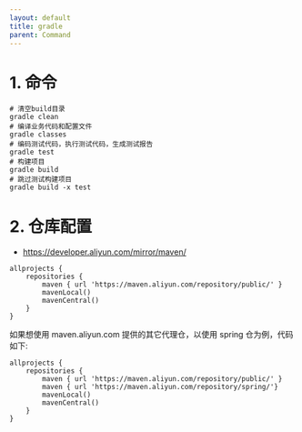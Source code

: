 ```yaml
---
layout: default
title: gradle
parent: Command
---
```


# 1. 命令

```shell
# 清空build目录
gradle clean 
# 编译业务代码和配置文件
gradle classes
# 编码测试代码，执行测试代码，生成测试报告
gradle test
# 构建项目
gradle build
# 跳过测试构建项目
gradle build -x test
```

# 2. 仓库配置
- https://developer.aliyun.com/mirror/maven/

```shell
allprojects {
    repositories {
        maven { url 'https://maven.aliyun.com/repository/public/' }
        mavenLocal()
        mavenCentral()
    }
}
```
如果想使用 maven.aliyun.com 提供的其它代理仓，以使用 spring 仓为例，代码如下:

```shell
allprojects {
    repositories {
        maven { url 'https://maven.aliyun.com/repository/public/' }
        maven { url 'https://maven.aliyun.com/repository/spring/'}
        mavenLocal()
        mavenCentral()
    }
}

```